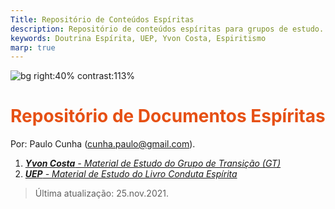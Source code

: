 ```yaml
---
Title: Repositório de Conteúdos Espíritas
description: Repositório de conteúdos espíritas para grupos de estudo.
keywords: Doutrina Espírita, UEP, Yvon Costa, Espiritismo
marp: true
---
```


<!-- 
    Styles got from Juan Vera del Campo at https://github.com/Juanvvc/markdown-slides
-->
<style>

h1 {
    color: var(--darker-color);
}

section a {
    color: gray;
}

section blockquote {
    border-top: 0.1em dashed var(--extra-back-color);
    font-size: 70%;
    margin-top: auto;
}

:root {
    --main-color: #e65014;
    --darker-color: #e65014;
    --lighter-color: #e26c3e;
    --extra-back-color: rgb(175, 172, 172);
}

section.lead {
    background-color: var(--main-color);
    text-align: center;
    color: white;
    padding: inherit;
}
section.lead h1, section.lead h2, section.lead p, section.lead a {
    color: white;
    padding: 0.5em;
    background-color: inherit;
    margin-bottom: 0;
}
section.lead footer, section.lead header, section.lead:after {
    /* hide header, footer and pagination */
    display: none;
}
section.lead::before {
    /* logo in white */
    filter: invert(100%) saturate(0) brightness(1.8);
}
section.cool-list ol {
    counter-reset: li; /* Initiate a counter */
    list-style: none; /* Remove default numbering */
    padding: 0;
    /*text-shadow: 0 1px 0 rgba(255,255,255,.5);*/
}
section.cool-list li {
    margin-bottom: 0.1em !important;
    margin-top: 0.1em !important;
}
section.cool-list ol > li > em, section.cool-list > ol > li > a {
    position: relative;
    display: block;
    padding: .4em .4em .4em 2em;
    margin: .5em 0;
    background: #ddd;
    color: #444;
    text-decoration: none;
    border-radius: .3em;
    transition: all .3s ease-out;
    font-style: normal;
}
section.cool-list ol > li > em:before, section.cool-list > ol > li > a:before{
    content: counter(li);
    counter-increment: li;
    position: absolute;
    left: -1.3em;
    top: 50%;
    margin-top: -1.3em;
    background: var(--main-color);
    height: 2em;
    width: 2em;
    line-height: 2em;
    border: .3em solid #fff;
    text-align: center;
    font-weight: normal;
    border-radius: 2em;
    transition: all .3s ease-out;
    color: white;
}
section.cool-list > ol > li > em:hover, section.cool-list > ol > li > a:hover{
    background: #eee;
    font-weight: bolder;
}
/* Rotating effect */
/*
section.cool-list ol > li > em:hover:before,section.cool-list ol > li > a:hover:before{
    transform: rotate(360deg);
}*/
/* Lists inside lists */
section.cool-list > ol ol {
    margin: 0 0 0 2em; /* Add some left margin for inner lists */
    font-size: 75%;
    counter-reset: li2; /* Initiate a counter */
}
section.cool-list > ol ol > li > em:before,section.cool-list > ol ol > li > a:before{
    content: counter(li2);
    counter-increment: li2;
}
section.cool-list > ol > li > ul {
    list-style-type: disc;
    margin: 0 0 0 1em;
    font-size: 75%;
}
section.cool-list > ol ol > li > em {
    background: #efefef;
}

</style>

<!-- class: lead -->
![bg right:40% contrast:113%](https://kardec.blog.br/wp-content/uploads/2019/06/acervo-allan-kardec-Kardecnews-12-e1560796436664.jpg)
# Repositório de Documentos Espíritas
Por: Paulo Cunha (cunha.paulo@gmail.com).

<!-- _class: cool-list -->
1. *[**Yvon Costa** - Material de Estudo do Grupo de Transição (GT)](gt/index.html)*
1. *[**UEP** - Material de Estudo do Livro Conduta Espírita](condutaespirita/index.html)*

> Última atualização: 25.nov.2021.